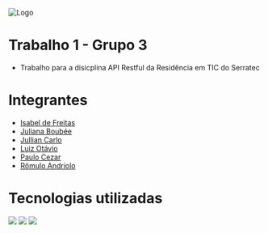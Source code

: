 ![Logo](https://cdn.discordapp.com/attachments/1090076539602866176/1090353059290419340/326727009_876691460048247_1561125399909609359_n-removebg-preview-removebg-preview.png)

# Trabalho 1 - Grupo 3
- Trabalho para a disicplina API Restful da Residência em TIC do Serratec

# Integrantes
- [Isabel de Freitas](https://github.com/isabeldefreitas)
- [Juliana Boubée](https://github.com/boubeejul)
- [Jullian Carlo](https://github.com/JullianCarlo)
- [Luiz Otávio](https://github.com/luizitosuares)
- [Paulo Cezar](https://github.com/PAULOCEZAR01)
- [Rômulo Andriolo](https://github.com/Artoda)

# Tecnologias utilizadas
![](https://img.shields.io/badge/Spring-6DB33F?style=for-the-badge&logo=spring&logoColor=white)
![](https://img.shields.io/badge/PostgreSQL-316192?style=for-the-badge&logo=postgresql&logoColor=white)
![](https://img.shields.io/badge/Insomnia-5849be?style=for-the-badge&logo=Insomnia&logoColor=white)
